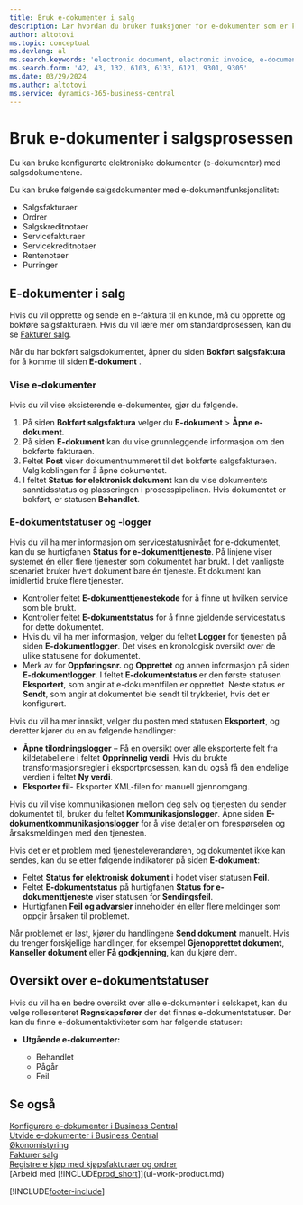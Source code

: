 ```yaml
---
title: Bruk e-dokumenter i salg
description: Lær hvordan du bruker funksjoner for e-dokumenter som er knyttet til salg.
author: altotovi
ms.topic: conceptual
ms.devlang: al
ms.search.keywords: 'electronic document, electronic invoice, e-document, e-invoice, sales, deliver'
ms.search.form: '42, 43, 132, 6103, 6133, 6121, 9301, 9305'
ms.date: 03/29/2024
ms.author: altotovi
ms.service: dynamics-365-business-central
---
```


# Bruk e-dokumenter i salgsprosessen

Du kan bruke konfigurerte elektroniske dokumenter (e-dokumenter) med salgsdokumentene.

Du kan bruke følgende salgsdokumenter med e-dokumentfunksjonalitet:  

- Salgsfakturaer
- Ordrer
- Salgskreditnotaer
- Servicefakturaer
- Servicekreditnotaer
- Rentenotaer
- Purringer

## E-dokumenter i salg  

Hvis du vil opprette og sende en e-faktura til en kunde, må du opprette og bokføre salgsfakturaen. Hvis du vil lære mer om standardprosessen, kan du se [Fakturer salg](sales-how-invoice-sales.md).

Når du har bokført salgsdokumentet, åpner du siden **Bokført salgsfaktura** for å komme til siden **E-dokument** .

### Vise e-dokumenter   

Hvis du vil vise eksisterende e-dokumenter, gjør du følgende.

1. På siden **Bokført salgsfaktura** velger du **E-dokument** \> **Åpne e-dokument**.
2. På siden **E-dokument** kan du vise grunnleggende informasjon om den bokførte fakturaen.
3. Feltet **Post** viser dokumentnummeret til det bokførte salgsfakturaen. Velg koblingen for å åpne dokumentet.
4. I feltet **Status for elektronisk dokument** kan du vise dokumentets sanntidsstatus og plasseringen i prosesspipelinen. Hvis dokumentet er bokført, er statusen **Behandlet**.

### E-dokumentstatuser og -logger 

Hvis du vil ha mer informasjon om servicestatusnivået for e-dokumentet, kan du se hurtigfanen **Status for e-dokumenttjeneste**. På linjene viser systemet én eller flere tjenester som dokumentet har brukt. I det vanligste scenariet bruker hvert dokument bare én tjeneste. Et dokument kan imidlertid bruke flere tjenester.

- Kontroller feltet **E-dokumenttjenestekode** for å finne ut hvilken service som ble brukt.
- Kontroller feltet **E-dokumentstatus** for å finne gjeldende servicestatus for dette dokumentet.
- Hvis du vil ha mer informasjon, velger du feltet **Logger** for tjenesten på siden **E-dokumentlogger**. Det vises en kronologisk oversikt over de ulike statusene for dokumentet.
- Merk av for **Oppføringsnr.** og **Opprettet** og annen informasjon på siden **E-dokumentlogger**. I feltet **E-dokumentstatus** er den første statusen **Eksportert**, som angir at e-dokumentfilen er opprettet. Neste status er **Sendt**, som angir at dokumentet ble sendt til trykkeriet, hvis det er konfigurert.

Hvis du vil ha mer innsikt, velger du posten med statusen **Eksportert**, og deretter kjører du en av følgende handlinger:

- **Åpne tilordningslogger** – Få en oversikt over alle eksporterte felt fra kildetabellene i feltet **Opprinnelig verdi**. Hvis du brukte transformasjonsregler i eksportprosessen, kan du også få den endelige verdien i feltet **Ny verdi**.
- **Eksporter fil**- Eksporter XML-filen for manuell gjennomgang.

Hvis du vil vise kommunikasjonen mellom deg selv og tjenesten du sender dokumentet til, bruker du feltet **Kommunikasjonslogger**. Åpne siden **E-dokumentkommunikasjonslogger** for å vise detaljer om forespørselen og årsaksmeldingen med den tjenesten.

Hvis det er et problem med tjenesteleverandøren, og dokumentet ikke kan sendes, kan du se etter følgende indikatorer på siden **E-dokument**:

- Feltet **Status for elektronisk dokument** i hodet viser statusen **Feil**.
- Feltet **E-dokumentstatus** på hurtigfanen **Status for e-dokumenttjeneste** viser statusen for **Sendingsfeil**.
- Hurtigfanen **Feil og advarsler** inneholder én eller flere meldinger som oppgir årsaken til problemet.

Når problemet er løst, kjører du handlingene **Send dokument** manuelt. Hvis du trenger forskjellige handlinger, for eksempel **Gjenopprettet dokument**, **Kanseller dokument** eller **Få godkjenning**, kan du kjøre dem.

## Oversikt over e-dokumentstatuser

Hvis du vil ha en bedre oversikt over alle e-dokumenter i selskapet, kan du velge rollesenteret **Regnskapsfører** der det finnes e-dokumentstatuser. Der kan du finne e-dokumentaktiviteter som har følgende statuser:

- **Utgående e-dokumenter:**

    - Behandlet
    - Pågår
    - Feil


## Se også

[Konfigurere e-dokumenter i Business Central](finance-how-setup-edocuments.md)  
[Utvide e-dokumenter i Business Central](/dynamics365/business-central/dev-itpro/developer/devenv-extend-edocuments)  
[Økonomistyring](finance.md)  
[Fakturer salg](sales-how-invoice-sales.md)  
[Registrere kjøp med kjøpsfakturaer og ordrer](purchasing-how-record-purchases.md)  
[Arbeid med [!INCLUDE[prod_short](includes/prod_short.md)]](ui-work-product.md)

[!INCLUDE[footer-include](includes/footer-banner.md)]
